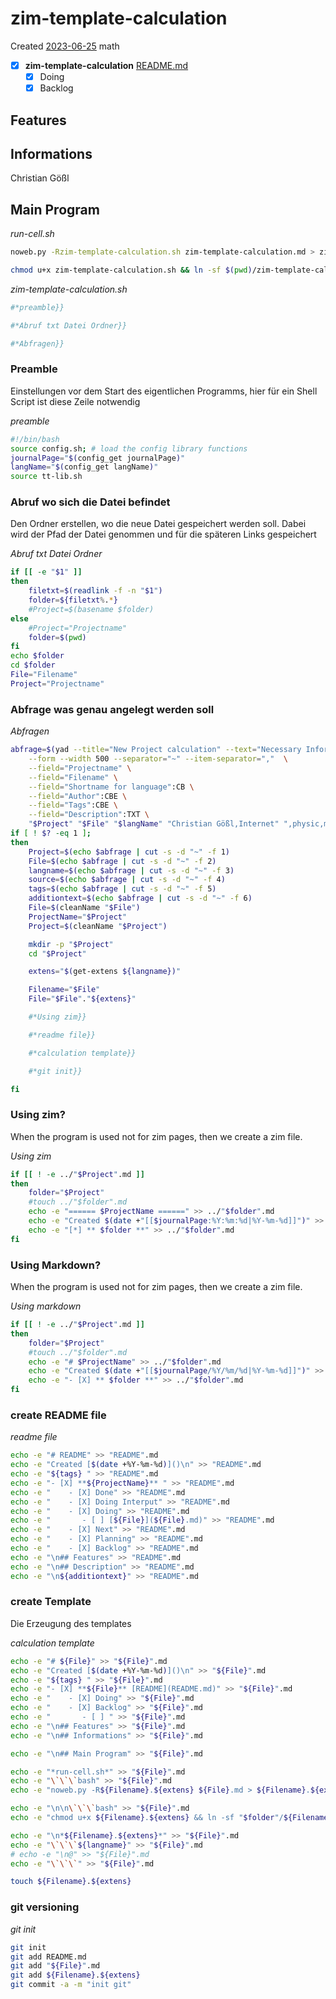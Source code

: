 # zim-template-calculation
Created [2023-06-25]()
math
- [X] **zim-template-calculation** [README.md](README.md)
    - [X] Doing
    - [X] Backlog

## Features



## Informations
 Christian Gößl


## Main Program

*run-cell.sh*
```bash
noweb.py -Rzim-template-calculation.sh zim-template-calculation.md > zim-template-calculation.sh && echo 'fertig'
```


```bash
chmod u+x zim-template-calculation.sh && ln -sf $(pwd)/zim-template-calculation.sh ~/.local/bin/zim-template-calculation.sh && echo 'fertig'
 ```



*zim-template-calculation.sh*
```bash
#*preamble}}

#*Abruf txt Datei Ordner}}

#*Abfragen}}

```

### Preamble

Einstellungen vor dem Start des eigentlichen Programms, hier für ein Shell Script ist diese Zeile notwendig

*preamble*
```bash
#!/bin/bash
source config.sh; # load the config library functions
journalPage="$(config_get journalPage)"
langName="$(config_get langName)"
source tt-lib.sh
```

### Abruf wo sich die Datei befindet

Den Ordner erstellen, wo die neue Datei gespeichert werden soll. Dabei wird der Pfad der Datei genommen und für die späteren Links gespeichert

*Abruf txt Datei Ordner*
```bash
if [[ -e "$1" ]]
then
    filetxt=$(readlink -f -n "$1")
    folder=${filetxt%.*}
    #Project=$(basename $folder)
else
    #Project="Projectname"
    folder=$(pwd)
fi
echo $folder
cd $folder
File="Filename"
Project="Projectname"
```

### Abfrage was genau angelegt werden soll

*Abfragen*
```bash
abfrage=$(yad --title="New Project calculation" --text="Necessary Informations:" \
	--form --width 500 --separator="~" --item-separator=","  \
	--field="Projectname" \
	--field="Filename" \
	--field="Shortname for language":CB \
	--field="Author":CBE \
	--field="Tags":CBE \
	--field="Description":TXT \
	"$Project" "$File" "$langName" "Christian Gößl,Internet" ",physic,math" "$additiontext")
if [ ! $? -eq 1 ];
then
	Project=$(echo $abfrage | cut -s -d "~" -f 1)
	File=$(echo $abfrage | cut -s -d "~" -f 2)
	langname=$(echo $abfrage | cut -s -d "~" -f 3)
	source=$(echo $abfrage | cut -s -d "~" -f 4)
	tags=$(echo $abfrage | cut -s -d "~" -f 5)
	additiontext=$(echo $abfrage | cut -s -d "~" -f 6)
	File=$(cleanName "$File")
    ProjectName="$Project"
    Project=$(cleanName "$Project")

	mkdir -p "$Project"
    cd "$Project"

    extens="$(get-extens ${langname})"

    Filename="$File"
    File="$File"."${extens}"

    #*Using zim}}

    #*readme file}}

    #*calculation template}}

    #*git init}}

fi
```

### Using zim?
When the program is used not for zim pages, then we create a zim file.

*Using zim*
```bash
if [[ ! -e ../"$Project".md ]]
then
	folder="$Project"
	#touch ../"$folder".md
	echo -e "====== $ProjectName ======" >> ../"$folder".md
	echo -e "Created $(date +"[[$journalPage:%Y:%m:%d|%Y-%m-%d]]")" >> ../"$folder".md
	echo -e "[*] ** $folder **" >> ../"$folder".md
fi
```

### Using Markdown?
When the program is used not for zim pages, then we create a zim file.

*Using markdown*
```bash
if [[ ! -e ../"$Project".md ]]
then
	folder="$Project"
	#touch ../"$folder".md
	echo -e "# $ProjectName" >> ../"$folder".md
	echo -e "Created $(date +"[[$journalPage/%Y/%m/%d|%Y-%m-%d]]")" >> ../"$folder".md
	echo -e "- [X] ** $folder **" >> ../"$folder".md
fi
```

### create README file


*readme file*
```bash
echo -e "# README" >> "README".md
echo -e "Created [$(date +%Y-%m-%d)]()\n" >> "README".md
echo -e "${tags} " >> "README".md
echo -e "- [X] **${ProjectName}** " >> "README".md
echo -e "    - [X] Done" >> "README".md
echo -e "    - [X] Doing Interput" >> "README".md
echo -e "    - [X] Doing" >> "README".md
echo -e "       - [ ] [${File}](${File}.md)" >> "README".md
echo -e "    - [X] Next" >> "README".md
echo -e "    - [X] Planning" >> "README".md
echo -e "    - [X] Backlog" >> "README".md
echo -e "\n## Features" >> "README".md
echo -e "\n## Description" >> "README".md
echo -e "\n${additiontext}" >> "README".md
```


### create Template

Die Erzeugung des templates

*calculation template*
```bash
echo -e "# ${File}" >> "${File}".md
echo -e "Created [$(date +%Y-%m-%d)]()\n" >> "${File}".md
echo -e "${tags} " >> "${File}".md
echo -e "- [X] **${File}** [README](README.md)" >> "${File}".md
echo -e "    - [X] Doing" >> "${File}".md
echo -e "    - [X] Backlog" >> "${File}".md
echo -e "       - [ ] " >> "${File}".md
echo -e "\n## Features" >> "${File}".md
echo -e "\n## Informations" >> "${File}".md

echo -e "\n## Main Program" >> "${File}".md

echo -e "*run-cell.sh*" >> "${File}".md
echo -e "\`\`\`bash" >> "${File}".md
echo -e "noweb.py -R${Filename}.${extens} ${File}.md > ${Filename}.${extens} && echo 'fertig' \n\`\`\`" >> "${File}".md

echo -e "\n\n\`\`\`bash" >> "${File}".md
echo -e "chmod u+x ${Filename}.${extens} && ln -sf "$folder"/${Filename}.${extens} ~/.local/bin/${Filename}.${extens} && echo 'fertig'\n \`\`\`" >> "${File}".md

echo -e "\n*${Filename}.${extens}*" >> "${File}".md
echo -e "\`\`\`${langname}" >> "${File}".md
# echo -e "\n@" >> "${File}".md
echo -e "\`\`\`" >> "${File}".md

touch ${Filename}.${extens}
```

### git versioning

*git init*
```bash
git init
git add README.md
git add "${File}".md
git add ${Filename}.${extens}
git commit -a -m "init git"
```
